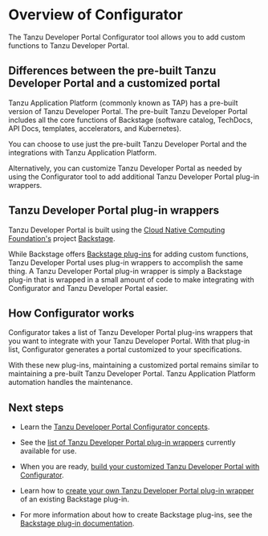 # Overview of Configurator

The Tanzu Developer Portal Configurator tool allows you to add custom functions to Tanzu Developer
Portal.

## <a id="diff"></a> Differences between the pre-built Tanzu Developer Portal and a customized portal

Tanzu Application Platform (commonly known as TAP) has a pre-built version of Tanzu Developer
Portal. The pre-built Tanzu Developer Portal includes all the core functions of Backstage
(software catalog, TechDocs, API Docs, templates, accelerators, and Kubernetes).

You can choose to use just the pre-built Tanzu Developer Portal and the integrations with
Tanzu Application Platform.

Alternatively, you can customize Tanzu Developer Portal as needed by using the Configurator tool to
add additional Tanzu Developer Portal plug-in wrappers.

## <a id="plug-in-wrappers"></a> Tanzu Developer Portal plug-in wrappers

Tanzu Developer Portal is built using the [Cloud Native Computing Foundation's](https://www.cncf.io/)
project [Backstage](https://backstage.io/).

While Backstage offers [Backstage plug-ins](https://backstage.io/plugins/) for adding custom
functions, Tanzu Developer Portal uses plug-in wrappers to accomplish the same thing.
A Tanzu Developer Portal plug-in wrapper is simply a Backstage plug-in that is wrapped in a small
amount of code to make integrating with Configurator and Tanzu Developer Portal easier.

## <a id="how-it-works"></a> How Configurator works

Configurator takes a list of Tanzu Developer Portal plug-ins wrappers that you want to integrate
with your Tanzu Developer Portal. With that plug-in list, Configurator generates a portal customized
to your specifications.

With these new plug-ins, maintaining a customized portal remains similar to maintaining a pre-built
Tanzu Developer Portal. Tanzu Application Platform automation handles the maintenance.

## <a id="next-steps"></a> Next steps

- Learn the [Tanzu Developer Portal Configurator concepts](concepts.hbs.md).

- See the [list of Tanzu Developer Portal plug-in wrappers](tdp-plug-in-wrapper-list.hbs.md)
  currently available for use.

- When you are ready, [build your customized Tanzu Developer Portal with Configurator](building.hbs.md).

- Learn how to
  [create your own Tanzu Developer Portal plug-in wrapper](create-plug-in-wrapper.hbs.md) of
  an existing Backstage plug-in.

- For more information about how to create Backstage plug-ins, see the
  [Backstage plug-in documentation](https://backstage.io/docs/plugins/).
